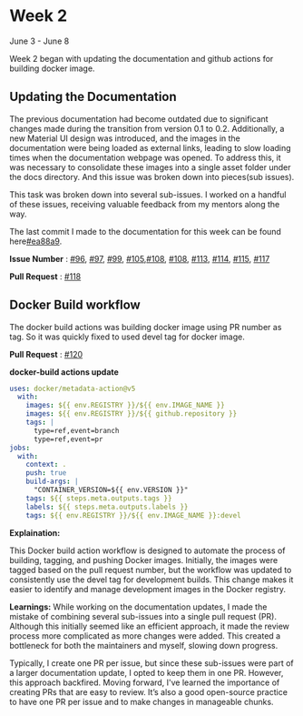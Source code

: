 # Week 2
June 3 - June 8

Week 2 began with updating the documentation and github actions for building docker image.

## Updating the Documentation

The previous documentation had become outdated due to significant changes made during the transition from version 0.1 to 0.2. Additionally, a new Material UI design was introduced, and the images in the documentation were being loaded as external links, leading to slow loading times when the documentation webpage was opened. To address this, it was necessary to consolidate these images into a single asset folder under the docs directory.
And this issue was broken down into pieces(sub issues).

This task was broken down into several sub-issues. I worked on a handful of these issues, receiving valuable feedback from my mentors along the way.

The last commit I made to the documentation for this week can be found here[#ea88a9](https://github.com/r-devel/r-dev-env/pull/118/commits/ea88a90c3ef5da243195c1c4ce302d1f6bf19001).


**Issue Number** : [#96](https://github.com/r-devel/r-dev-env/issues/96), [#97](https://github.com/r-devel/r-dev-env/issues/97), [#99](https://github.com/r-devel/r-dev-env/issues/99), [#105](https://github.com/r-devel/r-dev-env/issues/105),[#108](https://github.com/r-devel/r-dev-env/issues/108), [#108](https://github.com/r-devel/r-dev-env/issues/108), [#113](https://github.com/r-devel/r-dev-env/issues/113), [#114](https://github.com/r-devel/r-dev-env/issues/114), [#115](https://github.com/r-devel/r-dev-env/issues/115), [#117](https://github.com/r-devel/r-dev-env/issues/117)

**Pull Request** : [#118](https://github.com/r-devel/r-dev-env/pull/118)

## Docker Build workflow

The docker build actions was building docker image using PR number as tag. So it was quickly fixed to used devel tag for docker image.

**Pull Request** : [#120](https://github.com/r-devel/r-dev-env/pull/120)

**docker-build actions update**

```yml
uses: docker/metadata-action@v5
  with:
    images: ${{ env.REGISTRY }}/${{ env.IMAGE_NAME }}
    images: ${{ env.REGISTRY }}/${{ github.repository }}
    tags: |
      type=ref,event=branch
      type=ref,event=pr
jobs:
  with:
    context: .
    push: true
    build-args: |
      "CONTAINER_VERSION=${{ env.VERSION }}"
    tags: ${{ steps.meta.outputs.tags }}
    labels: ${{ steps.meta.outputs.labels }}
    tags: ${{ env.REGISTRY }}/${{ env.IMAGE_NAME }}:devel

```
**Explaination:**

This Docker build action workflow is designed to automate the process of building, tagging, and pushing Docker images. Initially, the images were tagged based on the pull request number, but the workflow was updated to consistently use the devel tag for development builds. This change makes it easier to identify and manage development images in the Docker registry.


**Learnings:**
While working on the documentation updates, I made the mistake of combining several sub-issues into a single pull request (PR). Although this initially seemed like an efficient approach, it made the review process more complicated as more changes were added. This created a bottleneck for both the maintainers and myself, slowing down progress.

Typically, I create one PR per issue, but since these sub-issues were part of a larger documentation update, I opted to keep them in one PR. However, this approach backfired. Moving forward, I've learned the importance of creating PRs that are easy to review. It’s also a good open-source practice to have one PR per issue and to make changes in manageable chunks.
